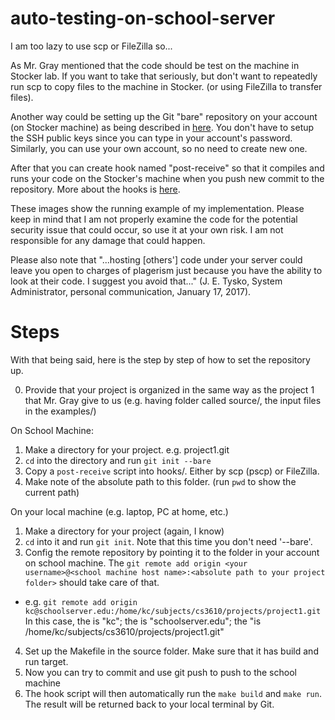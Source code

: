 # auto-testing-on-school-server
I am too lazy to use scp or FileZilla so...

As Mr. Gray mentioned that the code should be test on the machine in Stocker lab. If you want to take that seriously, but don't want to repeatedly run scp to copy files to the machine in Stocker. (or using FileZilla to transfer files).

Another way could be setting up the Git "bare" repository on your account (on Stocker machine) as being described in [here](https://git-scm.com/book/en/v2/Git-on-the-Server-Setting-Up-the-Server). You don't have to setup the SSH public keys since you can type in your account's password. Similarly, you can use your own account, so no need to create new one.

After that you can create hook named "post-receive" so that it compiles and runs your code on the Stocker's machine when you push new commit to the repository. More about the hooks is [here](https://git-scm.com/book/en/v2/Customizing-Git-Git-Hooks).

These images show the running example of my implementation. Please keep in mind that I am not properly examine the code for the potential security issue that could occur, so use it at your own risk. I am not responsible for any damage that could happen.

Please also note that "...hosting [others'] code under your server could leave you open to charges of plagerism just because you have the ability to look at their code. I suggest you avoid that..." (J. E. Tysko, System Administrator, personal communication, January 17, 2017).

# Steps
With that being said, here is the step by step of how to set the repository up.

0. Provide that your project is organized in the same way as the project 1 that Mr. Gray give to us (e.g. having folder called source/, the input files in the examples/)

On School Machine:

1. Make a directory for your project. e.g. project1.git
2. `cd` into the directory and run `git init --bare`
3. Copy a `post-receive` script into hooks/. Either by scp (pscp) or FileZilla.
4. Make note of the absolute path to this folder. (run `pwd` to show the current path)

On your local machine (e.g. laptop, PC at home, etc.)

1. Make a directory for your project (again, I know)
2. `cd` into it and run `git init`. Note that this time you don't need '--bare'.
3. Config the remote repository by pointing it to the folder in your account on school machine. The `git remote add origin <your username>@<school machine host name>:<absolute path to your project folder>` should take care of that.
- e.g. `git remote add origin kc@schoolserver.edu:/home/kc/subjects/cs3610/projects/project1.git` In this case, the <username> is "kc"; the <school machine host name> is "schoolserver.edu"; the <absolute path to your project folder> "is /home/kc/subjects/cs3610/projects/project1.git"
4. Set up the Makefile in the source folder. Make sure that it has build and run target.
5. Now you can try to commit and use git push to push to the school machine
6. The hook script will then automatically run the `make build` and `make run`. The result will be returned back to your local terminal by Git.
